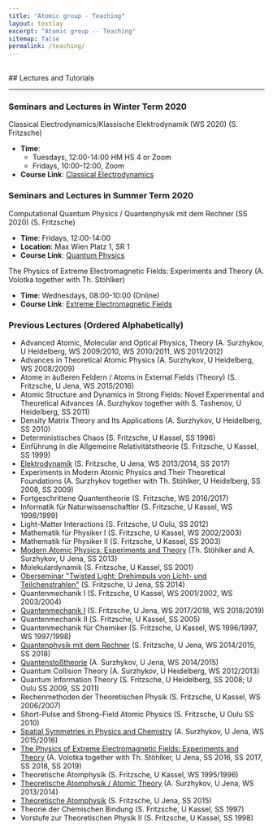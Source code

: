 ```yaml
---
title: "Atomic group - Teaching"
layout: textlay
excerpt: "Atomic group -- Teaching"
sitemap: false
permalink: /teaching/
---
```

<BR>
## Lectures and Tutorials

---

### Seminars and Lectures in Winter Term 2020


<summary>Classical Electrodynamics/Klassische Elektrodynamik (WS 2020) (S. Fritzsche)</summary>

- **Time**: 
  - Tuesdays, 12:00-14:00 HM HS 4 or Zoom
  - Fridays, 10:00-12:00, Zoom
- **Course Link**: [Classical Electrodynamics](https://moodle.uni-jena.de/course/view.php?id=15361)


### Seminars and Lectures in Summer Term 2020


<summary>Computational Quantum Physics / Quantenphysik mit dem Rechner (SS 2020) (S. Fritzsche)</summary>

- **Time**: Fridays, 12:00-14:00
- **Location**: Max Wien Platz 1, SR 1
- **Course Link**: [Quantum Physics](./SS2020/lecture-computational-quantum-physics.html)



<summary>The Physics of Extreme Electromagnetic Fields: Experiments and Theory (A. Volotka together with Th. St&ouml;hlker)</summary>

- **Time**: Wednesdays, 08:00-10:00 (Online)
- **Course Link**: [Extreme Electromagnetic Fields](https://moodle.uni-jena.de/enrol/index.php?id=12406)


### Previous Lectures (Ordered Alphabetically)

- Advanced Atomic, Molecular and Optical Physics, Theory (A. Surzhykov, U Heidelberg, WS 2009/2010, WS 2010/2011, WS 2011/2012)
- Advances in Theoretical Atomic Physics (A. Surzhykov, U Heidelberg, WS 2008/2009)
- Atome in &auml;u&szlig;eren Feldern / Atoms in External Fields (Theory) (S. Fritzsche, U Jena, WS 2015/2016)
- Atomic Structure and Dynamics in Strong Fields: Novel Experimental and Theoretical Advances (A. Surzhykov together with S. Tashenov, U Heidelberg, SS 2011)
- Density Matrix Theory and Its Applications (A. Surzhykov, U Heidelberg, SS 2010)
- Deterministisches Chaos (S. Fritzsche, U Kassel, SS 1996)
- Einf&uuml;hrung in die Allgemeine Relativit&auml;tstheorie (S. Fritzsche, U Kassel, SS 1999)
- [Elektrodynamik](./SS2017/lecture-elektrodynamik.html) (S. Fritzsche, U Jena, WS 2013/2014, SS 2017)
- Experiments in Modern Atomic Physics and Their Theoretical Foundations (A. Surzhykov together with Th. St&ouml;hlker, U Heidelberg, SS 2008, SS 2009)
- Fortgeschrittene Quantentheorie (S. Fritzsche, WS 2016/2017)
- Informatik f&uuml;r Naturwissenschaftler (S. Fritzsche, U Kassel, WS 1998/1999)
- Light-Matter Interactions (S. Fritzsche, U Oulu, SS 2012)
- Mathematik f&uuml;r Physiker I (S. Fritzsche, U Kassel, WS 2002/2003)
- Mathematik f&uuml;r Physiker II (S. Fritzsche, U Kassel, SS 2003)
- [Modern Atomic Physics: Experiments and Theory](http://web-docs.gsi.de/~stoe_exp/lectures/SS2013/lectures.php) (Th. St&ouml;hlker and A. Surzhykov, U Jena, SS 2013)
- Molekulardynamik (S. Fritzsche, U Kassel, SS 2001)
- [Oberseminar "Twisted Light: Drehimpuls von Licht- und Teilchenstrahlen"](./SoSe2014/oberseminar_twisted.html) (S. Fritzsche, U Jena, SS 2014)
- Quantenmechanik I (S. Fritzsche, U Kassel, WS 2001/2002, WS 2003/2004)
- [Quantenmechanik I](./WS2019/lecture-quantenmechanik.html) (S. Fritzsche, U Jena, WS 2017/2018, WS 2018/2019)
- Quantenmechanik II (S. Fritzsche, U Kassel, SS 2005)
- Quantenmechanik f&uuml;r Chemiker (S. Fritzsche, U Kassel, WS 1996/1997, WS 1997/1998)
- [Quantenphysik mit dem Rechner](./SS2018/lecture-computational.html) (S. Fritzsche, U Jena, WS 2014/2015, SS 2018)
- [Quantensto&szlig;theorie](./WS2015/lecture-scattering.html) (A. Surzhykov, U Jena, WS 2014/2015)
- Quantum Collision Theory (A. Surzhykov, U Heidelberg, WS 2012/2013)
- Quantum Information Theory (S. Fritzsche, U Heidelberg, SS 2008; U Oulu SS 2009, SS 2011)
- Rechenmethoden der Theoretischen Physik (S. Fritzsche, U Kassel, WS 2006/2007)
- Short-Pulse and Strong-Field Atomic Physics (S. Fritzsche, U Oulu SS 2010)
- [Spatial Symmetries in Physics and Chemistry](./WS2016/lecture-angular.html) (A. Surzhykov, U Jena, WS 2015/2016)
- [The Physics of Extreme Electromagnetic Fields: Experiments and Theory](http://www.ioq.uni-jena.de/Lehre-p-14.html) (A. Volotka together with Th. St&ouml;hlker, U Jena, SS 2016, SS 2017, SS 2018, SS 2019)
- Theoretische Atomphysik (S. Fritzsche, U Kassel, WS 1995/1996)
- [Theoretische Atomphysik / Atomic Theory](./WS2014/lecture-atomphysik.html) (A. Surzhykov, U Jena, WS 2013/2014)
- [Theoretische Atomphysik](./SS2015/atomic_physics.html) (S. Fritzsche, U Jena, SS 2015)
- Theorie der Chemischen Bindung (S. Fritzsche, U Kassel, SS 1997)
- Vorstufe zur Theoretischen Physik II (S. Fritzsche, U Kassel, SS 1998)
